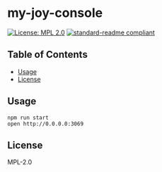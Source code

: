 # my-joy-console

[![License: MPL 2.0](https://img.shields.io/badge/License-MPL%202.0-brightgreen.svg?style=flat-square)](https://opensource.org/licenses/MPL-2.0)
[![standard-readme compliant](https://img.shields.io/badge/standard--readme-OK-green.svg?style=flat-square)](https://github.com/RichardLitt/standard-readme)

## Table of Contents

* [Usage](#usage)
* [License](#license)

## Usage

```
npm run start
open http://0.0.0.0:3069
```

## License

MPL-2.0
